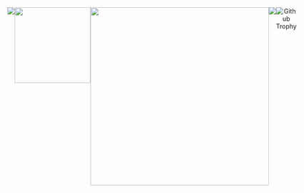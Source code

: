 
 <div align="center">


<div style="display:flex;">
<img src="https://komarev.com/ghpvc/?username=libyzxy0" />
<img align="center" height="170px" src="https://github-readme-stats.vercel.app/api?username=libyzxy0&?count_private=true&show_icons=true&theme=tokyonight" />
<img align="center" src="https://github-readme-stats.vercel.app/api/top-langs/?username=libyzxy0&theme=dark&layout=compact" width="400px" />
<img src="https://github-readme-streak-stats.herokuapp.com/?user=libyzxy0&theme=dark" />
<img alt="Github Trophy" src="https://github-profile-trophy.vercel.app/?username=mrepol742&theme=gruvbox">
</div>
